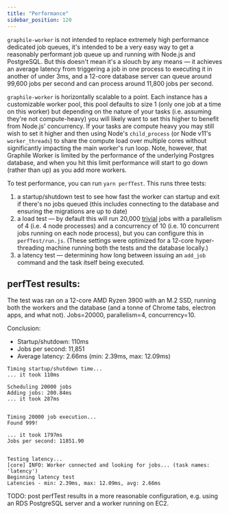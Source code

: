 ```yaml
---
title: "Performance"
sidebar_position: 120
---
```


`graphile-worker` is not intended to replace extremely high performance
dedicated job queues, it&apos;s intended to be a very easy way to get a
reasonably performant job queue up and running with Node.js and PostgreSQL. But
this doesn&apos;t mean it&apos;s a slouch by any means &mdash; it achieves an
average latency from triggering a job in one process to executing it in another
of under 3ms, and a 12-core database server can queue around 99,600 jobs per
second and can process around 11,800 jobs per second.

`graphile-worker` is horizontally scalable to a point. Each instance has a
customizable worker pool, this pool defaults to size 1 (only one job at a time
on this worker) but depending on the nature of your tasks (i.e. assuming
they&apos;re not compute-heavy) you will likely want to set this higher to
benefit from Node.js&apos; concurrency. If your tasks are compute heavy you may
still wish to set it higher and then using Node&apos;s `child_process` (or Node
v11&apos;s `worker_threads`) to share the compute load over multiple cores
without significantly impacting the main worker&apos;s run loop. Note, however,
that Graphile Worker is limited by the performance of the underlying Postgres
database, and when you hit this limit performance will start to go down (rather
than up) as you add more workers.

To test performance, you can run `yarn perfTest`. This runs three tests:

1. a startup/shutdown test to see how fast the worker can startup and exit if
   there&apos;s no jobs queued (this includes connecting to the database and
   ensuring the migrations are up to date)
2. a load test &mdash; by default this will run 20,000
   [trivial](https://github.com/graphile/worker/blob/main/perfTest/tasks/log_if_999.js)
   jobs with a parallelism of 4 (i.e. 4 node processes) and a concurrency of 10
   (i.e. 10 concurrent jobs running on each node process), but you can configure
   this in `perfTest/run.js`. (These settings were optimized for a 12-core
   hyper-threading machine running both the tests and the database locally.)
3. a latency test &mdash; determining how long between issuing an `add_job`
   command and the task itself being executed.

## perfTest results:

The test was ran on a 12-core AMD Ryzen 3900 with an M.2 SSD, running both the
workers and the database (and a tonne of Chrome tabs, electron apps, and what
not). Jobs=20000, parallelism=4, concurrency=10.

Conclusion:

- Startup/shutdown: 110ms
- Jobs per second: 11,851
- Average latency: 2.66ms (min: 2.39ms, max: 12.09ms)

```
Timing startup/shutdown time...
... it took 110ms

Scheduling 20000 jobs
Adding jobs: 200.84ms
... it took 287ms


Timing 20000 job execution...
Found 999!

... it took 1797ms
Jobs per second: 11851.90


Testing latency...
[core] INFO: Worker connected and looking for jobs... (task names: 'latency')
Beginning latency test
Latencies - min: 2.39ms, max: 12.09ms, avg: 2.66ms
```

TODO: post perfTest results in a more reasonable configuration, e.g. using an
RDS PostgreSQL server and a worker running on EC2.
